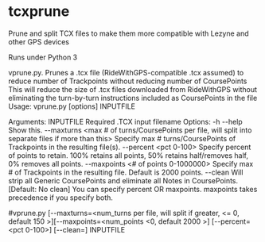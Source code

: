 # tcxprune
Prune and split TCX files to make them more compatible with Lezyne and other GPS devices

Runs under Python 3

vprune.py.
Prunes a .tcx file (RideWithGPS-compatible .tcx assumed) to reduce number of Trackpoints without reducing number of CoursePoints
This will reduce the size of .tcx files downloaded from RideWithGPS without eliminating the turn-by-turn instructions included
as CoursePoints in the file
Usage:
  vprune.py [options] INPUTFILE
  
Arguments:
  INPUTFILE         Required .TCX input filename
Options:
  -h --help     Show this.
  --maxturns <max # of turns/CoursePoints per file, will split into separate files if more than this>  Specify  max # turns/CoursePoints of Trackpoints in the resulting file(s).
  --percent <pct 0-100>  Specify percent of points to retain. 100% retains all points, 50% retains half/removes half, 0% removes all points. 
  --maxpoints <# of points 0-1000000>  Specify  max # of Trackpoints in the resulting file. Default is 2000 points.
  --clean  Will strip all Generic CoursePoints and eliminate all Notes in CoursePoints. [Default: No clean]
  You can specify percent OR maxpoints.  maxpoints takes precedence if you specify both.
  
  #vprune.py [--maxturns=<num_turns per file, will split if greater, <= 0, default 150 >][--maxpoints=<num_points <0, default 2000 >] [--percent=<pct 0-100>] [--clean=<BOOL>] INPUTFILE

